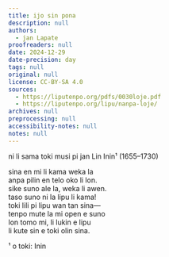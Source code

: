 ```yaml
---
title: ijo sin pona
description: null
authors:
  - jan Lapate
proofreaders: null
date: 2024-12-29
date-precision: day
tags: null
original: null
license: CC-BY-SA 4.0
sources:
  - https://liputenpo.org/pdfs/0030loje.pdf
  - https://liputenpo.org/lipu/nanpa-loje/
archives: null
preprocessing: null
accessibility-notes: null
notes: null
---
```

ni li sama toki musi pi jan Lin Inin¹ (1655–1730)

sina en mi li kama weka la  
anpa pilin en telo oko li lon.  
sike suno ale la, weka li awen.  
taso suno ni la lipu li kama!  
toki lili pi lipu wan tan sina—  
tenpo mute la mi open e suno  
lon tomo mi, li lukin e lipu  
li kute sin e toki olin sina.  

¹ o toki: Inin
